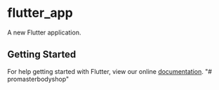 # flutter_app

A new Flutter application.

## Getting Started

For help getting started with Flutter, view our online
[documentation](https://flutter.io/).
"# promasterbodyshop" 
